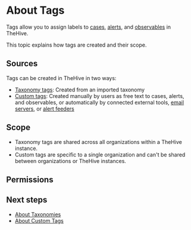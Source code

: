 # About Tags

Tags allow you to assign labels to [cases](../about-cases.md), [alerts](../../alerts/about-alerts.md), and [observables](../cases-description/observables.md) in TheHive.

This topic explains how tags are created and their scope.

## Sources

Tags can be created in TheHive in two ways:

* [Taxonomy tags](../../../../administration/taxonomies/about-taxonomies.md): Created from an imported taxonomy
* [Custom tags](../../../organization/custom-tags.md): Created manually by users as free text to cases, alerts, and observables, or automatically by connected external tools, [email servers](../../../../administration/email-intake-connector.md), or [alert feeders]()

## Scope

* Taxonomy tags are shared across all organizations within a TheHive instance.
* Custom tags are specific to a single organization and can't be shared between organizations or TheHive instances.

## Permissions

## Next steps

* [About Taxonomies](../../../../administration/taxonomies/about-taxonomies.md)
* [About Custom Tags](../../../organization/custom-tags.md)





